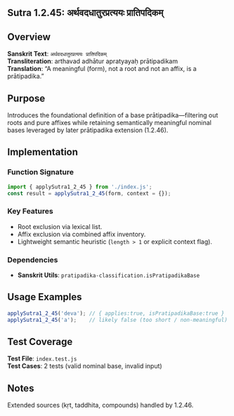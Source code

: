 ## Sutra 1.2.45: अर्थवदधातुरप्रत्ययः प्रातिपदिकम्

## Overview
**Sanskrit Text**: `अर्थवदधातुरप्रत्ययः प्रातिपदिकम्`  
**Transliteration**: arthavad adhātur apratyayaḥ prātipadikam  
**Translation**: “A meaningful (form), not a root and not an affix, is a prātipadika.”

## Purpose
Introduces the foundational definition of a base prātipadika—filtering out roots and pure affixes while retaining semantically meaningful nominal bases leveraged by later prātipadika extension (1.2.46).

## Implementation

### Function Signature
```javascript
import { applySutra1_2_45 } from './index.js';
const result = applySutra1_2_45(form, context = {});
```

### Key Features
- Root exclusion via lexical list.
- Affix exclusion via combined affix inventory.
- Lightweight semantic heuristic (`length > 1` or explicit context flag).

### Dependencies
- **Sanskrit Utils**: `pratipadika-classification.isPratipadikaBase`

## Usage Examples
```javascript
applySutra1_2_45('deva'); // { applies:true, isPratipadikaBase:true }
applySutra1_2_45('a');    // likely false (too short / non-meaningful)
```

## Test Coverage
**Test File**: `index.test.js`  
**Test Cases**: 2 tests (valid nominal base, invalid input)

## Notes
Extended sources (kṛt, taddhita, compounds) handled by 1.2.46.
